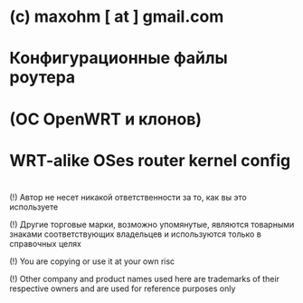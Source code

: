 #
# (c) maxohm [ at ] gmail.com
#
# Конфигурационные файлы роутера
# (ОС OpenWRT и клонов)
#
# WRT-alike OSes router kernel config
#
(!) Автор не несет никакой ответственности за то, как вы это используете

(!) Другие торговые марки, возможно упомянутые, являются товарными знаками соответствующих владельцев и используются только в справочных целях

(!) You are copying or use it at your own risc

(!) Other company and product names used here are trademarks of their respective owners and are used for reference purposes only
